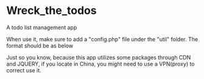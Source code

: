 # Wreck_the_todos
 A todo list management app

When use it, make sure to add a "config.php" file under the "util" folder. The format should be as below

<?php
    function connect(){
        return new mysqli(DBHOST, DBUSER, DBPASS, DBNAME);
    }
    session_start();
    define("DBHOST", "YOUR HOST");
    define("DBUSER", "YOUR USERNAME");
    define("DBPASS", "YOUR DATABASE");
    define("DBNAME", "YOUR PASSWORD");
?>

  Just so you know, because this app utilizes some packages through CDN and JQUERY, if you locate in China, you might need to use a VPN(proxy) to correct use it.